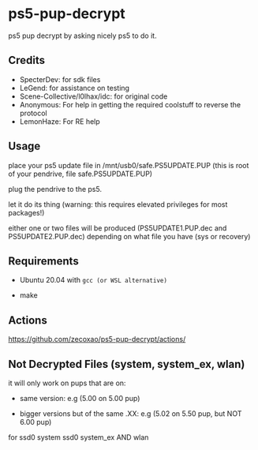 # ps5-pup-decrypt
ps5 pup decrypt by asking nicely ps5 to do it. 

## Credits

* SpecterDev: for sdk files
* LeGend: for assistance on testing
* Scene-Collective/l0lhax/idc: for original code
* Anonymous: For help in getting the required coolstuff to reverse the protocol
* LemonHaze: For RE help

## Usage

place your ps5 update file in /mnt/usb0/safe.PS5UPDATE.PUP (this is root of your pendrive, file safe.PS5UPDATE.PUP)

plug the pendrive to the ps5.

let it do its thing (warning: this requires elevated privileges for most packages!)

either one or two files will be produced (PS5UPDATE1.PUP.dec and PS5UPDATE2.PUP.dec) depending on what file you have (sys or recovery)

## Requirements

- Ubuntu 20.04 with ``gcc (or WSL alternative)``

- make

## Actions

https://github.com/zecoxao/ps5-pup-decrypt/actions/

## Not Decrypted Files (system, system_ex, wlan)

it will only work on pups that are on:

- same version: e.g (5.00 on 5.00 pup)

- bigger versions but of the same .XX: e.g (5.02 on 5.50 pup, but NOT 6.00 pup)

for ssd0 system ssd0 system_ex AND wlan
